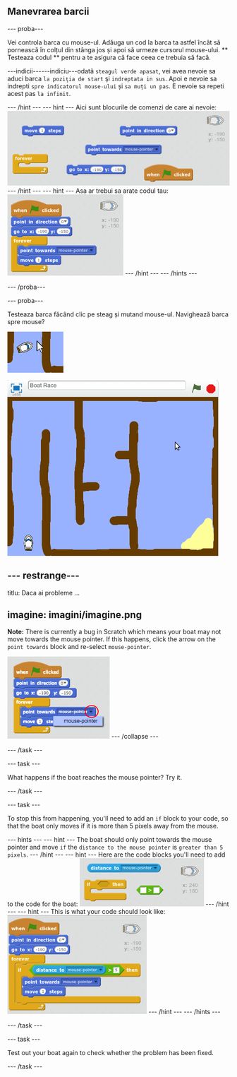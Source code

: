 ## Manevrarea barcii

\--- proba\---

Vei controla barca cu mouse-ul. Adăuga un cod la barca ta astfel încât să pornească în colțul din stânga jos și apoi să urmeze cursorul mouse-ului. ** Testeaza codul ** pentru a te asigura că face ceea ce trebuia să facă.

\---indicii\---\---indiciu\---odată `steagul verde apasat`, vei avea nevoie sa aduci barca `la poziţia de start` şi `indreptata in sus`. Apoi e nevoie sa indrepti ` spre indicatorul mouse-ului ` și ` sa muți un pas `. E nevoie sa repeti acest pas ` la infinit `.

\--- /hint \--- \--- hint \--- Aici sunt blocurile de comenzi de care ai nevoie: ![screenshot](images/boat-move-blocks.png) \--- /hint \--- \--- hint \--- Asa ar trebui sa arate codul tau: ![screenshot](images/boat-move-code.png) \--- /hint \--- \--- /hints \---

\--- /proba\---

\--- proba\---

Testeaza barca făcând clic pe steag și mutand mouse-ul. Navighează barca spre mouse?

![screenshot](images/boat-mouse.png)

![screenshot](images/boat-pointer-test-anim.gif)

## \--- restrange\---

titlu: Daca ai probleme ...

## imagine: imagini/imagine.png

**Note:** There is currently a bug in Scratch which means your boat may not move towards the mouse pointer. If this happens, click the arrow on the `point towards` block and re-select `mouse-pointer`.

![screenshot](images/boat-bug.png) \--- /collapse \---

\--- /task \---

\--- task \---

What happens if the boat reaches the mouse pointer? Try it.

\--- /task \---

\--- task \---

To stop this from happening, you'll need to add an `if` block to your code, so that the boat only moves if it is more than 5 pixels away from the mouse.

\--- hints \--- \--- hint \--- The boat should only point towards the mouse pointer and move `if` the `distance to the mouse pointer` is `greater than 5 pixels`. \--- /hint \--- \--- hint \--- Here are the code blocks you'll need to add to the code for the boat: ![screenshot](images/boat-pointer-blocks.png) \--- /hint \--- \--- hint \--- This is what your code should look like: ![screenshot](images/boat-pointer-code.png) \--- /hint \--- \--- /hints \---

\--- /task \---

\--- task \---

Test out your boat again to check whether the problem has been fixed.

\--- /task \---
